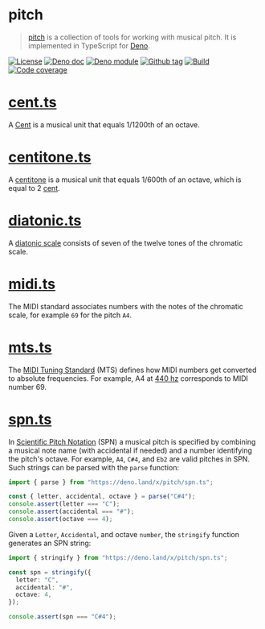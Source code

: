 # pitch

> [pitch] is a collection of tools for working with musical pitch. It is
> implemented in TypeScript for [Deno].

[![License][license-shield]](LICENSE) [![Deno doc][deno-doc-shield]][deno-doc]
[![Deno module][deno-land-shield]][deno-land]
[![Github tag][github-shield]][github] [![Build][build-shield]][build]
[![Code coverage][coverage-shield]][coverage]

# [cent.ts](cent.ts)

A [Cent] is a musical unit that equals 1/1200th of an octave.

# [centitone.ts](centitone.ts)

A [centitone] is a musical unit that equals 1/600th of an octave, which is equal
to 2 [cent].

# [diatonic.ts](diatonic.ts)

A [diatonic scale] consists of seven of the twelve tones of the chromatic scale.

# [midi.ts](midi.ts)

The MIDI standard associates numbers with the notes of the chromatic scale, for
example `69` for the pitch `A4`.

# [mts.ts](mts.ts)

The [MIDI Tuning Standard] (MTS) defines how MIDI numbers get converted to
absolute frequencies. For example, A4 at [440 hz] corresponds to MIDI number 69.

# [spn.ts](spn.ts)

In [Scientific Pitch Notation] (SPN) a musical pitch is specified by combining a
musical note name (with accidental if needed) and a number identifying the
pitch's octave. For example, `A4`, `C#4`, and `Eb2` are valid pitches in SPN.
Such strings can be parsed with the `parse` function:

```ts
import { parse } from "https://deno.land/x/pitch/spn.ts";

const { letter, accidental, octave } = parse("C#4");
console.assert(letter === "C");
console.assert(accidental === "#");
console.assert(octave === 4);
```

Given a `Letter`, `Accidental`, and octave `number`, the `stringify` function
generates an SPN string:

```ts
import { stringify } from "https://deno.land/x/pitch/spn.ts";

const spn = stringify({
  letter: "C",
  accidental: "#",
  octave: 4,
});

console.assert(spn === "C#4");
```

[pitch]: #
[Deno]: https://deno.land
[cent]: https://en.wikipedia.org/wiki/Cent_(music)
[centitone]: https://en.wikipedia.org/wiki/Cent_(music)#Centitone
[diatonic scale]: https://en.wikipedia.org/wiki/Diatonic_scale
[MIDI tuning standard]: https://en.wikipedia.org/wiki/MIDI_tuning_standard
[440 hz]: https://en.wikipedia.org/wiki/A440_(pitch_standard)
[scientific pitch notation]: https://en.wikipedia.org/wiki/Scientific_pitch_notation

<!-- badges -->

[github]: https://github.com/eibens/pitch
[github-shield]: https://img.shields.io/github/v/tag/eibens/pitch?label&logo=github
[coverage-shield]: https://img.shields.io/codecov/c/github/eibens/pitch?logo=codecov&label
[license-shield]: https://img.shields.io/github/license/eibens/pitch?color=informational
[coverage]: https://codecov.io/gh/eibens/pitch
[build]: https://github.com/eibens/pitch/actions/workflows/ci.yml
[build-shield]: https://img.shields.io/github/workflow/status/eibens/pitch/ci?logo=github&label
[deno-doc]: https://doc.deno.land/https/deno.land/x/pitch/mod.ts
[deno-doc-shield]: https://img.shields.io/badge/doc-informational?logo=deno
[deno-land]: https://deno.land/x/pitch
[deno-land-shield]: https://img.shields.io/badge/x/pitch-informational?logo=deno&label
